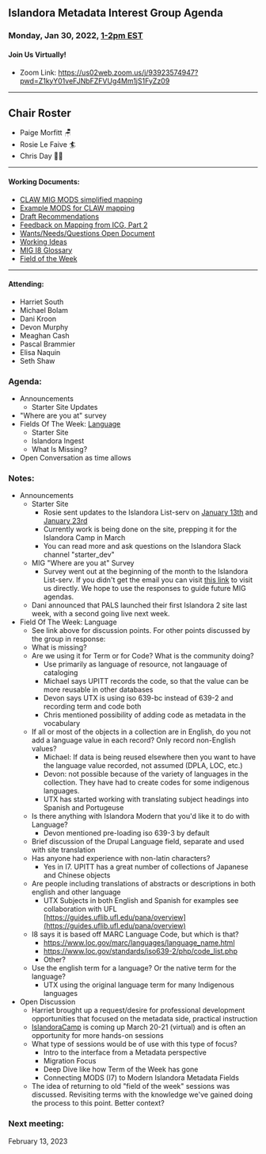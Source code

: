 ## Islandora Metadata Interest Group Agenda
### Monday, Jan 30, 2022, [1-2pm EST](http://www.thetimezoneconverter.com/?t=1%20pm&tz=Toronto&) 
#### Join Us Virtually!
* Zoom Link: https://us02web.zoom.us/j/93923574947?pwd=Z1kyY01veFJNbFZFVUg4Mm1jS1FyZz09

---
## Chair Roster
* Paige Morfitt 🪑
* Rosie Le Faive 🏄
* Chris Day 🧶📝
---

#### Working Documents:
* [CLAW MIG MODS simplified mapping](https://docs.google.com/spreadsheets/d/18u2qFJ014IIxlVpM3JXfDEFccwBZcoFsjbBGpvL0jJI/edit#gid=0)
* [Example MODS for CLAW mapping](https://docs.google.com/spreadsheets/d/1C2Xie7HUDSgRT5v4ldoJvlNdoXz2GHAPvL3PE3TOKW8/edit#gid=1829081124)
* [Draft Recommendations](https://docs.google.com/document/d/15qSO9YcALtYSqd6CUuGx0t8FwUJ5pPwVPz0PA5rU898/edit#heading=h.f9r6knw0rjvu)
* [Feedback on Mapping from ICG, Part 2](https://docs.google.com/document/d/11OpqMMCXM1TFXgsr4yyTQ_cH9DabnD31p7JnuTRQl28/edit?invite=CMWvruEI&ts=5e66437f)
* [Wants/Needs/Questions Open Document](https://docs.google.com/document/d/12Kpb6826TNPzzMuyPS0sESa9TLnmljQmeioWbaPeEdA/edit)
* [Working Ideas](https://github.com/islandora-interest-groups/Islandora-Metadata-Interest-Group/blob/main/working_docs/ideas_and_topics.md)
* [MIG I8 Glossary](https://docs.google.com/document/d/1cfPYFVV9qvvz2VjBRdYUN0CB7AyVDuG-GYavQ27DuBk/edit#heading=h.9fr9xw70meix)
* [Field of the Week](https://docs.google.com/document/d/1rk0o_0byzeHrSKst0Feval_QeVZmo2DeIP0Mk3jaaFc/edit)

---

#### Attending:
* Harriet South
* Michael Bolam
* Dani Kroon
* Devon Murphy
* Meaghan Cash
* Pascal Brammier
* Elisa Naquin
* Seth Shaw

### Agenda: 
* Announcements
    * Starter Site Updates
* "Where are you at" survey
* Fields Of The Week: [Language](https://docs.google.com/document/d/1rk0o_0byzeHrSKst0Feval_QeVZmo2DeIP0Mk3jaaFc/edit#heading=h.ep5xpg4qakhj)
  * Starter Site
  * Islandora Ingest
  * What Is Missing?
* Open Conversation as time allows


### Notes: 
* Announcements
   * Starter Site
      * Rosie sent updates to the Islandora List-serv on [January 13th](https://groups.google.com/d/msgid/islandora/204a5746-c8f6-477b-aec3-c03af02c86c8n%40googlegroups.com?utm_medium=email&utm_source=footer) and [January 23rd](https://groups.google.com/d/msgid/islandora/55922c40-d6d4-4986-8860-4bc7dfa00666n%40googlegroups.com?utm_medium=email&utm_source=footer)
      * Currently work is being done on the site, prepping it for the Islandora Camp in March
      * You can read more and ask questions on the Islandora Slack channel "starter_dev"
   * MIG "Where are you at" Survey
      * Survey went out at the beginning of the month to the Islandora List-serv. If you didn't get the email you can visit [this link](https://docs.google.com/forms/d/e/1FAIpQLSdiAyRZ4j5tLC86rSWITDZJnOa6WTTKUuNuaVA2x-IA1F6u5g/viewform?usp=sf_link) to visit us directly. We hope to use the responses to guide future MIG agendas.
   * Dani announced that PALS launched their first Islandora 2 site last week, with a second going live next week.
* Field Of The Week: Language
   * See link above for discussion points. For other points discussed by the group in response:
   * What is missing?
   * Are we using it for Term or for Code? What is the community doing?
      * Use primarily as language of resource, not langauage of cataloging
      * Michael says UPITT records the code, so that the value can be more reusable in other databases
      * Devon says UTX is using iso 639-bc instead of 639-2 and recording term and code both
      * Chris mentioned possibility of adding code as metadata in the vocabulary
   * If all or most of the objects in a collection are in English, do you not add a language value in each record? Only record non-English values?
      * Michael: If data is being reused elsewhere then you want to have the language value recorded, not assumed (DPLA, LOC, etc.)
      * Devon: not possible because of the variety of languages in the collection. They have had to create codes for some indigenous languages.
      * UTX has started working with translating subject headings into Spanish and Portugeuse
   * Is there anything with Islandora Modern that you'd like it to do with Language?
      * Devon mentioned pre-loading iso 639-3 by default
   * Brief discussion of the Drupal Language field, separate and used with site translation
   * Has anyone had experience with non-latin characters?
      * Yes in I7. UPITT has a great number of collections of Japanese and Chinese objects
   * Are people including translations of abstracts or descriptions in both english and other language
      * UTX Subjects in both English and Spanish for examples see collaboration with UFL [https://guides.uflib.ufl.edu/pana/overview](https://guides.uflib.ufl.edu/pana/overview)
   * I8 says it is based off MARC Language Code, but which is that?
      * https://www.loc.gov/marc/languages/language_name.html
      * https://www.loc.gov/standards/iso639-2/php/code_list.php
      * Other?
   * Use the english term for a language? Or the native term for the language?
      * UTX using the original language term for many Indigenous languages
*  Open Discussion
   * Harriet brought up a request/desire for professional development opportunities that focused on the metadata side, practical instruction
   * [IslandoraCamp](https://github.com/Islandora/islandora-community/wiki/IslandoraCamp-2023) is coming up March 20-21 (virtual) and is often an opportunity for more hands-on sessions
   * What type of sessions would be of use with this type of focus?
      * Intro to the interface from a Metadata perspective
      * Migration Focus
      * Deep Dive like how Term of the Week has gone
      * Connecting MODS (I7) to Modern Islandora Metadata Fields
   * The idea of returning to old "field of the week" sessions was discussed. Revisiting terms with the knowledge we've gained doing the process to this point. Better context?


### Next meeting:
 February 13, 2023
